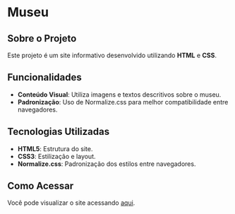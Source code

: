 # Museu

## Sobre o Projeto

Este projeto é um site informativo desenvolvido utilizando **HTML** e **CSS**.

## Funcionalidades

- **Conteúdo Visual**: Utiliza imagens e textos descritivos sobre o museu.
- **Padronização**: Uso de Normalize.css para melhor compatibilidade entre navegadores.

## Tecnologias Utilizadas

- **HTML5**: Estrutura do site.
- **CSS3**: Estilização e layout.
- **Normalize.css**: Padronização dos estilos entre navegadores.

## Como Acessar

Você pode visualizar o site acessando [aqui](https://matheusfranca10.github.io/museu).
